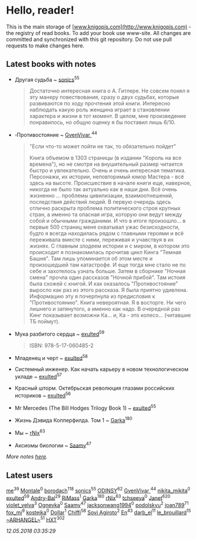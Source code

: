 # Hello, reader!
This is the main storage of [www.knigopis.com](http://www.knigopis.com) - the registry of read books.
To add your book use www-site. All changes are committed and synchronized with this git repository.
Do not use pull requests to make changes here.


## Latest books with notes
* Другая судьба ~ [sonics](users/588/5880221-vkontakte)<sup>55</sup>
    > Достаточно интересная книга о А. Гитлере. Не совсем понял я эту манеру повествования, сразу о двух судьбах, которые развиваются по ходу прочтения этой книги. Интересно наблюдать какую роль женщина играет в становлении характера и жизни в тот момент. В целом, мне произведение понравилось, но общую оценку я бы поставил лишь 6/10.

* ▫Противостояние ~ [GvenVivar ](users/158/158266434925901-facebook)<sup>44</sup>
    > "Если что-то может пойти не так, то обязательно пойдет"
    > 
    > Книга объемом в 1303 страницы (в издании "Король на все времена"), но не смотря на внушительный размер читается быстро и увлекательно. Очень и очень интересная тематика. Персонажи, их истории, неповторимый юмор Мастера - всё здесь на высоте. Происшествие в начале книги еще, наверное, никогда не было так актуально как в наши дни. Всё очень жизненно ... проблемы цивилизации, взаимоотнешений, последствия действий людей. В первую очередь здесь отлично раскрыта проблема политического строя крупных стран, а именно та опасная игра, которую они ведут между собой и обычными гражданими. И что в итоге произошло... в первые 500 страниц меня охватывал ужас безисходности, будто я всегда находилась рядом с главными героями и всё переживала вместе с ними, переживая и учавствуя в их жизнях. С главным злодеем истории и с миром, в котором это происходит я познакомилась прочитав цикл Кинга "Темная Башня". Там лишь упоминается об этом месте и произошедшей там катастрофе. И еще тогда мне стало не по себе и захотелось узнать больше. Затем в сборнике "Ночная смена" прочла один рассказов "Ночной прибой". Там истоия была схожей с книгой. И как оказалось "Противостояние" выросло как раз из этого рассказа. Я была приятно удивлена. Информацию эту я почерпнула из предисловия к "Противостоянию". Книга невероятная. Я в восторге. Ни чего лишнего и затянутого, а именно как надо. В очередной раз Кинг показывает возможни Ка... и, Ка - это колесо... (читавшие ТБ поймут).

* Мука разбитого сердца ~ [exulted](users/100/100599204551896265722-google)<sup>59</sup>
    > ISBN: 978-5-17-060485-2

* Младенец и черт ~ [exulted](users/100/100599204551896265722-google)<sup>58</sup>

* Системный инженер. Как начать карьеру в новом технологическом укладе ~ [exulted](users/100/100599204551896265722-google)<sup>57</sup>

* Красный шторм. Октябрьская революция глазами российских историков ~ [exulted](users/100/100599204551896265722-google)<sup>56</sup>

* Mr Mercedes (The Bill Hodges Trilogy Book 1) ~ [exulted](users/100/100599204551896265722-google)<sup>55</sup>

* Жизнь Дэвида Копперфилда. Том 1 ~ [Garka](users/115/115753719718250012620-google)<sup>180</sup>

* Мы ~ [rNix](users/115/115622071-twitter)<sup>63</sup>

* Аксиомы биологии ~ [Saamy](users/115/115226508-vkontakte)<sup>47</sup>


_More notes [here](latest_books_with_notes.md)._


## Latest users
[me](users/381/381417697-yandex)<sup>39</sup> 
[Montale](users/224/224219704-vkontakte)<sup>0</sup> 
[borodach](users/157/15706320-vkontakte)<sup>118</sup> 
[sonics](users/588/5880221-vkontakte)<sup>55</sup> 
[ODINSY](users/100/100978570902186865324-google)<sup>62</sup> 
[GvenVivar ](users/158/158266434925901-facebook)<sup>44</sup> 
[nikita_mikita](users/198/198265295-vkontakte)<sup>0</sup> 
[exulted](users/100/100599204551896265722-google)<sup>59</sup> 
[Andry-Bal](users/109/109232883876697421544-google)<sup>29</sup> 
[RiMass](users/112/112917914232006857743-google)<sup>1</sup> 
[Garka](users/115/115753719718250012620-google)<sup>180</sup> 
[rNix](users/115/115622071-twitter)<sup>63</sup> 
[tchseeya](users/385/385117355-vkontakte)<sup>0</sup> 
[Janet](users/108/108113656204404967440-google)<sup>620</sup> 
[violet_velva](users/116/116961712580551399099-google)<sup>3</sup> 
[Ognevka](users/171/1712587528828974-facebook)<sup>0</sup> 
[Saamy](users/115/115226508-vkontakte)<sup>47</sup> 
[jacksonwang1994](users/324/324907049-vkontakte)<sup>0</sup> 
[podolskyu](users/879/87930352-vkontakte)<sup>2</sup> 
[joan789](users/240/2401650-vkontakte)<sup>71</sup> 
[fox_mi](users/220/220022778-vkontakte)<sup>9</sup> 
[kostejka](users/100/100657101292352599884-google)<sup>0</sup> 
[Dollar](users/106/106688086955995692323-google)<sup>1</sup> 
[Chiffi](users/105/105831994080785626680-google)<sup>58</sup> 
[Sovi Agiroto](users/954/954468854711765-facebook)<sup>2</sup> 
[En](users/333/333646551-vkontakte)<sup>43</sup> 
[darb_el](users/184/184135339-vkontakte)<sup>11</sup> 
[le_brouillard](users/133/13330781-vkontakte)<sup>15</sup> 
[~ARHANGEL~](users/642/64251996-vkontakte)<sup>51</sup> 
[HXT](users/100/100002563462782-facebook)<sup>302</sup> 


_12.05.2018 03:35:29_
